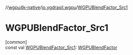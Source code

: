 //[wgpu4k-native](../../index.md)/[io.ygdrasil.wgpu](index.md)/[WGPUBlendFactor_Src1](-w-g-p-u-blend-factor_-src1.md)

# WGPUBlendFactor_Src1

[common]\
const val [WGPUBlendFactor_Src1](-w-g-p-u-blend-factor_-src1.md): [WGPUBlendFactor](-w-g-p-u-blend-factor/index.md)